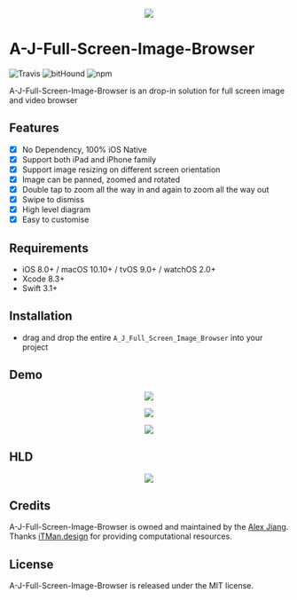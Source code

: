<p align="center">
    <img src="https://github.com/pigfly/A_J_Full_Screen_Image_Browser/blob/master/assets/logo.png?raw=true">
</p>

# A-J-Full-Screen-Image-Browser

![Travis](https://img.shields.io/travis/USER/REPO.svg)
![bitHound](https://img.shields.io/bithound/code/github/rexxars/sse-channel.svg)
![npm](https://img.shields.io/npm/l/express.svg)

A-J-Full-Screen-Image-Browser is an drop-in solution for full screen image and video browser

## Features

- [x] No Dependency, 100% iOS Native
- [x] Support both iPad and iPhone family
- [x] Support image resizing on different screen orientation
- [x] Image can be panned, zoomed and rotated
- [x] Double tap to zoom all the way in and again to zoom all the way out
- [x] Swipe to dismiss
- [x] High level diagram
- [x] Easy to customise

## Requirements

- iOS 8.0+ / macOS 10.10+ / tvOS 9.0+ / watchOS 2.0+
- Xcode 8.3+
- Swift 3.1+

## Installation

- drag and drop the entire `A_J_Full_Screen_Image_Browser` into your project

## Demo

<p align="center">
    <img src="https://github.com/pigfly/A_J_Full_Screen_Image_Browser/blob/master/assets/demo.gif?raw=true">
</p>

<p align="center">
    <img src="https://github.com/pigfly/A_J_Full_Screen_Image_Browser/blob/master/assets/demo2.gif?raw=true">
</p>

<p align="center">
    <img src="https://github.com/pigfly/A_J_Full_Screen_Image_Browser/blob/master/assets/demo3.gif?raw=true">
</p>

## HLD

<p align="center">
    <img src="https://github.com/pigfly/A_J_Full_Screen_Image_Browser/blob/master/assets/hld.png?raw=true">
</p>


## Credits

A-J-Full-Screen-Image-Browser is owned and maintained by the [Alex Jiang](https://pigfly.github.io). Thanks [iTMan.design](https://itman.design) for providing computational resources.

## License

A-J-Full-Screen-Image-Browser is released under the MIT license.